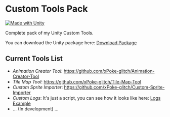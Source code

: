 # Custom Tools Pack
[![Made with Unity](https://img.shields.io/badge/Made%20with-Unity-57b9d3.svg?style=flat&logo=unity)](https://www.unity.com)

Complete pack of my Unity Custom Tools.

You can download the Unity package here: [Download Package](https://github.com/xPoke-glitch/Custom-Tools-Pack/tree/main/Pack)

## Current Tools List
* *Animation Creator Tool*: https://github.com/xPoke-glitch/Animation-Creator-Tool
* *Tile Map Tool*: https://github.com/xPoke-glitch/Tile-Map-Tool
* *Custom Sprite Importer*: https://github.com/xPoke-glitch/Custom-Sprite-Importer
* *Custom Logs*: It's just a script, you can see how it looks like here: [Logs Example](https://github.com/xPoke-glitch/Tile-Map-Tool/blob/main/Screenshots/screen.png)
* ... (In development) ...
